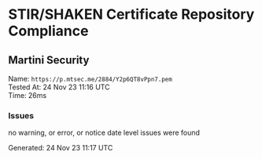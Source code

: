 # STIR/SHAKEN Certificate Repository Compliance

## Martini Security

Name: `https://p.mtsec.me/2884/Y2p6QT8vPpn7.pem`\
Tested At: 24 Nov 23 11:16 UTC\
Time: 26ms

### Issues

no warning, or error, or notice date level issues were found

Generated: 24 Nov 23 11:17 UTC